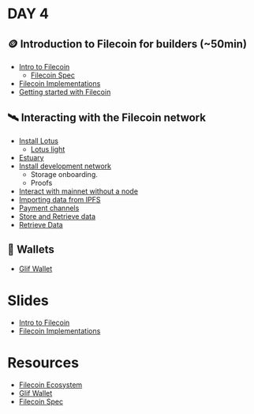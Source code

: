 # DAY 4

## 🪙 Introduction to Filecoin for builders (~50min)
- [Intro to Filecoin](https://docs.google.com/presentation/d/1Kjqa5_wZfxQaoKyE3UsrmA-eYWL78bSz5-OXBN18s-4/edit?usp=sharing)
  - [Filecoin Spec](https://spec.filecoin.io/) 
- [Filecoin Implementations](https://docs.filecoin.io/get-started/#filecoin-implementations)
- [Getting started with Filecoin](https://protocollabs.notion.site/Getting-started-with-IPFS-Filecoin-173c73d4d8d64765a42058594bc46bb7)

## 🛰️ Interacting with the Filecoin network
- [Install Lotus]()
  - [Lotus light]()
- [Estuary]()
- [Install development network](https://lotus.filecoin.io/docs/developers/developer-network/)
  - Storage onboarding.
  - Proofs
- [Interact with mainnet without a node](https://lotus.filecoin.io/docs/developers/hosted-lotus/)
- [Importing data from IPFS](https://lotus.filecoin.io/docs/developers/import-data-from-ipfs/)
- [Payment channels](https://lotus.filecoin.io/docs/developers/payment-channels/)
- [Store and Retrieve data](https://lotus.filecoin.io/docs/tutorials/store-and-retrieve/)
- [Retrieve Data](https://lotus.filecoin.io/docs/developers/retrieve-data/)

## 💸 Wallets
- [Glif Wallet](https://wallet.glif.io/?network=f)

# Slides
- [Intro to Filecoin](https://docs.google.com/presentation/d/1Kjqa5_wZfxQaoKyE3UsrmA-eYWL78bSz5-OXBN18s-4/edit?usp=sharing)
- [Filecoin Implementations](https://docs.filecoin.io/get-started/#filecoin-implementations)

# Resources
- [Filecoin Ecosystem](https://develop.ecosystem.filecoin.io/?filters=enabled) 
- [Glif Wallet](https://wallet.glif.io/?network=f)
- [Filecoin Spec](https://spec.filecoin.io/) 
